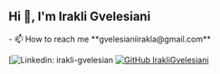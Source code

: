 <h2> Hi 👋, I'm Irakli Gvelesiani</h2>
- 📫 How to reach me **gvelesianiirakla@gmail.com**

[![Linkedin: irakli-gvelesian](https://img.shields.io/badge/-blue?style=flat-square&logo=Linkedin&logoColor=white&link=https://www.linkedin.com/in/irakli-gvelesiani)
[![GitHub IrakliGvelesiani](https://img.shields.io/github/followers/thaiane?label=follow&style=social)](https://github.com/IrakliGvelesiani)



